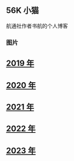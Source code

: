 ## 56K 小猫

航通社作者书航的个人博客

### 图片

## [2019 年](/i2019)

## [2020 年](/i2020)

## [2021 年](/i2021)

## [2022 年](/i2022)

## [2023 年](/i2023)
